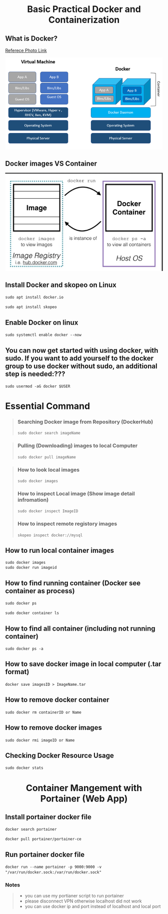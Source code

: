<h1 align="Center">Basic Practical Docker and Containerization</h1>

## What is Docker?

[Referece Photo Link](Ref:https://www.accenture.com/us-en/blogs/software-engineering-blog/shinde-docker-containerization-devops)

![Docker Explain](../photo/docker.png)

## Docker images VS Container

![ContVsImage](../photo/docker2.png)

## Install Docker and skopeo on Linux
`sudo apt install docker.io`

`sudo apt install skopeo`

## Enable Docker on linux
`sudo systemctl enable docker --now`

## You can now get started with using docker, with sudo. If you want to add yourself to the docker group to use docker without sudo, an additional step is needed:???

`sudo usermod -aG docker $USER`

# Essential Command

>### Searching Docker image from Repository (DockerHub)
>`sudo docker search imageName` 

>### Pulling (Downloading) images to local Computer
>`sudo docker pull imageName`

>### How to look local images
>`sudo docker images`
>
>### How to inspect Local image (Show image detail infromation)
>`sudo docker inspect ImageID`
>
>### How to inspect remote registory images
>`skopeo inspect docker://mysql`


## How to run local container images
```
sudo docker images
sudo docker run imageid
```
## How to find running container (Docker see container as process)

`sudo docker ps`

`sudo docker container ls`

## How to find all container (including not running container)
`sudo docker ps -a`

## How to save docker image in local computer (.tar format)

`docker save imagesID > ImageName.tar`

## How to remove docker container

 `sudo docker rm containerID or Name`

## How to remove docker images

`sudo docker rmi imageID or Name`

## Checking Docker Resource Usage

`sudo docker stats`

<h1 align="Center"> Container Mangement with Portainer (Web App)</h1>

## Install portainer docker file

`docker search portainer`

`docker pull portainer/portainer-ce`


## Run portainer docker file


`docker run --name portainer -p 9000:9000 -v "/var/run/docker.sock:/var/run/docker.sock"`

### Notes
> * you can use my portianer script to run portainer
> * please disconnect VPN otherwise localhost did not work 
> * you can use docker ip and port instead of localhost and local port
